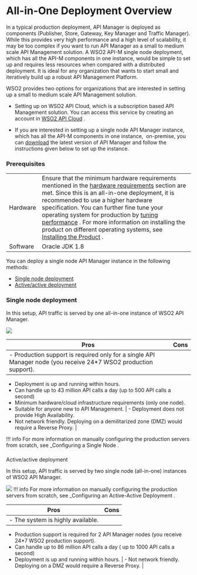 # All-in-One Deployment Overview

In a typical production deployment, API Manager is deployed as components (Publisher, Store, Gateway, Key Manager and Traffic Manager). While this provides very high performance and a high level of scalability, it may be too complex if you want to run API Manager as a small to medium scale API Management solution. A WSO2 API-M single node deployment, which has all the API-M components in one instance, would be simple to set up and requires less resources when compared with a distributed deployment. It is ideal for any organization that wants to start small and iteratively build up a robust API Management Platform.

WSO2 provides two options for organizations that are interested in setting up a small to medium scale API Management solution.

-   Setting up on WSO2 API Cloud, which is a subscription based API Management solution. You can access this service by creating an account in [WSO2 API Cloud](http://wso2.com/cloud/api-cloud/) .

-   If you are interested in setting up a single node API Manager instance, which has all the API-M components in one instance,  on-premise, you can [download](http://wso2.com/products/api-manager/) the latest version of API Manager and follow the instructions given below to set up the instance.

### Prerequisites

|          |                                                                                                                                                                                                                                                                                                                                                                                                                                                                                                                                                                                                               |
|----------|---------------------------------------------------------------------------------------------------------------------------------------------------------------------------------------------------------------------------------------------------------------------------------------------------------------------------------------------------------------------------------------------------------------------------------------------------------------------------------------------------------------------------------------------------------------------------------------------------------------|
| Hardware | Ensure that the minimum hardware requirements mentioned in the [hardware requirements](https://docs.wso2.com/display/ADMIN44x/Production+Deployment+Guidelines) section are met. Since this is an all-in-one deployment, it is recommended to use a higher hardware specification. You can further fine tune your operating system for production by [tuning performance](https://docs.wso2.com/display/AM210/Tuning+Performance) . For more information on installing the product on different operating systems, see [Installing the Product](https://docs.wso2.com/display/AM210/Installing+the+Product) . |
| Software | Oracle JDK 1.8                                                                                                                                                                                                                                                                                                                                                                                                                                                                                                                                                                                                |

You can deploy a single node API Manager instance in the following methods:

-   [Single node deployment](#All-in-OneDeploymentOverview-Singlenodedeployment)
-   [Active/active deployment](#All-in-OneDeploymentOverview-Active/activedeployment)

### Single node deployment

In this setup, API traffic is served by one all-in-one instance of WSO2 API Manager.

![](/assets/attachments/103334465/103334466.png)

| Pros                                                                                                               | Cons                                                                                             |
|--------------------------------------------------------------------------------------------------------------------|--------------------------------------------------------------------------------------------------|
| -   Production support is required only for a single API Manager node (you receive 24\*7 WSO2 production support). 
 -   Deployment is up and running within hours.                                                                      
 -   Can handle up to 43 million API calls a day (up to 500 API calls a second)                                      
 -   Minimum hardware/cloud infrastructure requirements (only one node).                                             
 -   Suitable for anyone new to API Management.                                                                      | -   Deployment does not provide High Availability.                                               
  -   Not network friendly. Deploying on a demilitarized zone (DMZ) would require a Reverse Proxy.  |

!!! info
For more information on manually configuring the production servers from scratch, see \_Configuring a Single Node .


### 
Active/active deployment

In this setup, API traffic is served by two single node (all-in-one) instances of WSO2 API Manager.

![](/assets/attachments/103334465/103334467.png)
!!! info
For more information on manually configuring the production servers from scratch, see \_Configuring an Active-Active Deployment .


| Pros                                                                                                    | Cons                                                                        |
|---------------------------------------------------------------------------------------------------------|-----------------------------------------------------------------------------|
| -   The system is highly available.                                                                     
 -   Production support is required for 2 API Manager nodes (you receive 24\*7 WSO2 production support).  
 -   Can handle up to 86 million API calls a day ( up to 1000 API calls a second)                         
 -   Deployment is up and running within hours.                                                           | -   Not network friendly. Deploying on a DMZ would require a Reverse Proxy. |



